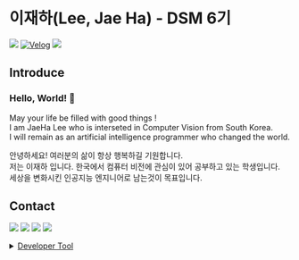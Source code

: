 # 이재하(Lee, Jae Ha) - DSM 6기  
<a href="https://www.github.com/CV-JaeHa"><img src="https://img.shields.io/badge/Github-black?style=for-the-badge&logo=github&logoColor=white"></a> <!-- Github -->
[![Velog](https://velog-readme-stats.vercel.app/api/badge?name=taki0412)](https://velog.io/@taki0412)</a>
<a href="http://portfolio-jaeha.kro.kr"><img src="https://img.shields.io/badge/PortFolio-black?style=for-the-badge&logo=notion&logoColor=white"></a> <!-- Portfolio(Notion) -->

## Introduce
### Hello, World! 👋
May your life be filled with good things !  
I am JaeHa Lee who is interseted in Computer Vision from South Korea.  
I will remain as an artificial intelligence programmer who changed the world.

안녕하세요! 여러분의 삶이 항상 행복하길 기원합니다.  
저는 이재하 입니다. 한국에서 컴퓨터 비전에 관심이 있어 공부하고 있는 학생입니다.  
세상을 변화시킨 인공지능 엔지니어로 남는것이 목표입니다.

## Contact
<a href="mailto:taki041210@naver.com"><img src="https://img.shields.io/badge/Naver-03C75A?style=for-the-badge&logo=naver&logoColor=white"></a>
<a href="matilto:taki041210@gmail.com"><img src="https://img.shields.io/badge/Gmail-EA4335?style=for-the-badge&logo=gmail&logoColor=white"></a>
<a href="https://www.facebook.com/JaeHa0412/"><img src="https://img.shields.io/badge/Facebook-1877F2?style=for-the-badge&logo=facebook&logoColor=white"></a>
<a href="https://www.instagram.com/jae_ha_0412/"><img src="https://img.shields.io/badge/Instargram-E4405F?style=for-the-badge&logo=Instagram&logoColor=white">
</br>

<details>
<summary>Developer Tool</summary>
<div markdown="1">
